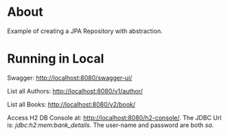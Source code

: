 # About

Example of creating a JPA Repository with abstraction.

# Running in Local

Swagger: <http://localhost:8080/swagger-ui/>

List all Authors: <http://localhost:8080/v1/author/>

List all Books: <http://localhost:8080/v2/book/>

Access H2 DB Console at: <http://localhost:8080/h2-console/>. The JDBC Url is: *jdbc:h2:mem:bank_details*. The user-name and password are both *sa*.

